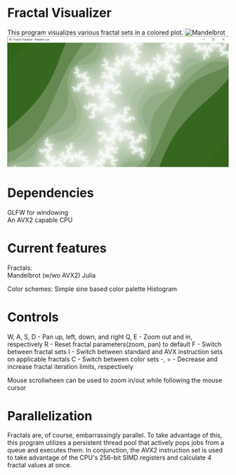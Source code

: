 # Fractal Visualizer
This program visualizes various fractal sets in a colored plot.
![Mandelbrot](pics/gif1.gif)
![Julia](pics/1.png)
  
# Dependencies
GLFW for windowing  
An AVX2 capable CPU

# Current features
Fractals:  
  Mandelbrot (w/wo AVX2)
  Julia
  
 Color schemes:
  Simple sine based color palette
  Histogram
  
# Controls
  W, A, S, D - Pan up, left, down, and right
  Q, E - Zoom out and in, respectively
  R - Reset fractal parameters(zoom, pan) to default 
  F - Switch between fractal sets
  I - Switch between standard and AVX instruction sets on applicable fractals
  C - Switch between color sets
  -, = - Decrease and increase fractal iteration limits, respectively
  
  Mouse scrollwheen can be used to zoom in/out while following the mouse cursor

 # Parallelization
 Fractals are, of course, embarrassingly parallel. To take advantage of this, this program utilizes a persistent thread pool that actively pops jobs from a queue and executes them. In conjunction, the AVX2 instruction set is used to take advantage of the CPU's 256-bit SIMD registers and calculate 4 fractal values at once.
